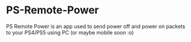 # PS-Remote-Power
PS Remote Power is an app used to send power off and power on packets to your PS4/PS5 using PC (or maybe mobile soon :o)
